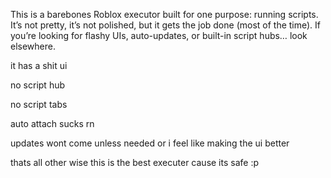 This is a barebones Roblox executor built for one purpose: running scripts. It’s not pretty, it’s not polished, but it gets the job done (most of the time). If you’re looking for flashy UIs, auto-updates, or built-in script hubs… look elsewhere.

it has a shit ui 

no script hub 

no script tabs 

auto attach sucks rn 

updates wont come unless needed or i feel like making the ui better


thats all other wise this is the best executer cause its safe :p
